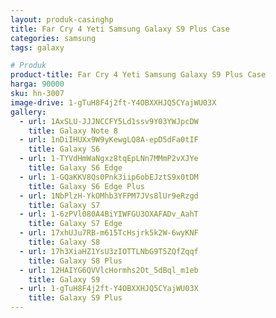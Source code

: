 ```yaml
---
layout: produk-casinghp
title: Far Cry 4 Yeti Samsung Galaxy S9 Plus Case
categories: samsung
tags: galaxy

# Produk
product-title: Far Cry 4 Yeti Samsung Galaxy S9 Plus Case
harga: 90000
sku: hn-3007
image-drive: 1-gTuH8F4j2ft-Y4OBXXHJQ5CYajWU03X
gallery:
  - url: 1AxSLU-JJJNCCFY5Ld1ssv9Y03YWJpcDW
    title: Galaxy Note 8
  - url: 1nDiIHUXx9W9yKewgLQ8A-epD5dFa0tIF
    title: Galaxy S6
  - url: 1-TYVdHmWaNgxz8tqEpLNn7MMmP2vXJYe
    title: Galaxy S6 Edge
  - url: 1-GQaKKV8Qs0Pnk3iip6obEJztS9x0tDM
    title: Galaxy S6 Edge Plus
  - url: 1NbPlzH-YkOMhb3YFPM7JVs8lUr9eRzgd
    title: Galaxy S7
  - url: 1-6zPVl080A4BiYIWFGU3OXAFADv_AahT
    title: Galaxy S7 Edge
  - url: 17xhUJu7RB-m615TcHsjrk5k2W-6wyKNF
    title: Galaxy S8
  - url: 17h3XiaHZ1YsU3zIOTTLNbG9T5ZQfZqqf
    title: Galaxy S8 Plus
  - url: 12HAIYG6QVVlcHormhs2Ot_5dBql_m1eb
    title: Galaxy S9
  - url: 1-gTuH8F4j2ft-Y4OBXXHJQ5CYajWU03X
    title: Galaxy S9 Plus
---
```

